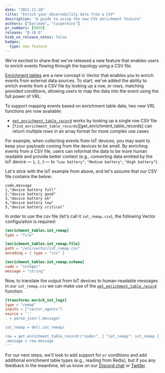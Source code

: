 ```yaml
---
date: "2021-11-18"
title: "Enrich your observability data from a CSV"
description: "A guide to using the new CSV enrichment feature"
authors: ["barieom", "lucperkins"]
pr_numbers: [9069]
release: "0.18.0"
hide_on_release_notes: false
badges:
  type: new feature
---
```


We're excited to share that we've released a new feature that enables users to
enrich events flowing through the topology using a CSV file.

[Enrichment tables] are a new concept in Vector that enables you to enrich
events from external data sources. To start, we've added the ability to enrich
events from a CSV file by looking up a row, or rows, matching provided
conditions, allowing users to map the data into the event using the full power
of VRL.

To support mapping events based on enrichment table data, two new VRL functions
are now available:

- [`get_enrichment_table_record`][get_enrichment_table_record] works by looking
  up a single row CSV file
- [`find_enrichment_table_records`][get_enrichment_table_records] can return
  multiple rows in an array format for more complex use cases

For example, when collecting events from IoT devices, you may want to keep your
payloads coming from the devices to be small. By enriching events from a CSV
file, users can reformat the data to be more human readable and provide better
context (e.g., converting data emitted by the IoT device — `1`, `2`, `3` — to
`"Low battery"`, `"Medium battery"`, `"High battery"`).

Let's stick with the IoT example from above, and let's assume that our CSV file
contains the below:

```csv
code,message
1,"device battery full"
2,"device battery good"
3,"device battery ok"
4,"device battery low"
5,"device battery critical"
```

In order to use the csv file (let's call it `iot_remap.csv`), the following
Vector configuration is required:

``` toml
[enrichment_tables.iot_remap]
type = "file"

[enrichment_tables.iot_remap.file]
path = "/etc/vector/iot_remap.csv"
encoding = { type = "csv" }

[enrichment_tables.iot_remap.schema]
code = "integer"
message = "string"
```

Now, to translate the output from IoT devices to human-readable messages in our
`iot_remap.csv` we can make use of the
[`get_enrichment_table_record`][get_enrichment_table_record] function:

``` toml
[transforms.enrich_iot_logs]
type = "remap"
inputs = ["vector_agents"]
source = '''
. = parse_json!(.message)

iot_remap = del(.iot_remap)

row = get_enrichment_table_record!("codes", { "iot_remap": iot_remap })
.message = row.message
'''
```

For our next steps, we'll look to add support for `or` conditions and add
additional enrichment table types (e.g., reading from Redis), but if you any
feedback in the meantime, let us know on our [Discord chat] or [Twitter].

[Enrichment tables]: /docs/reference/glossary/#enrichment-tables
[get_enrichment_table_record]: /docs/reference/vrl/functions/#get_enrichment_table_record
[find_enrichment_table_records]: /docs/reference/vrl/functions/#find_enrichment_table_records
[Discord chat]: https://discord.com/invite/dX3bdkF
[Twitter]: https://twitter.com/vectordotdev
